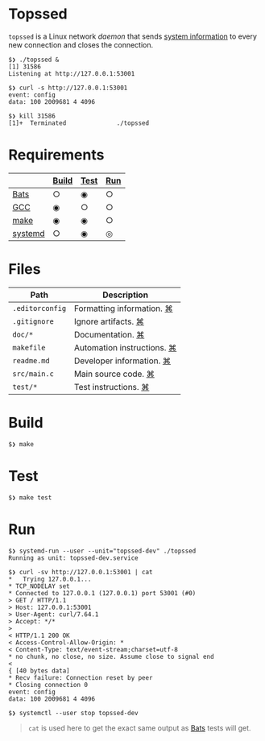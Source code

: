 # Topssed

`topssed` is a Linux network _daemon_ that sends [system information](/doc/data.out.md) to every new connection and closes the connection.

```
$❯ ./topssed &
[1] 31586
Listening at http://127.0.0.1:53001

$❯ curl -s http://127.0.0.1:53001
event: config
data: 100 2009681 4 4096

$❯ kill 31586
[1]+  Terminated              ./topssed
```

# Requirements

&nbsp; | [Build](#Build) | [Test](#Test) | [Run](#Run)
-|-|-|-
[Bats](https://github.com/bats-core/bats-core) | ○ | ◉ | ○
[GCC](https://www.gnu.org/software/gcc/) | ◉ | ○ | ○
[make](https://www.gnu.org/software/make/) | ◉ | ◉ | ○
[systemd](https://freedesktop.org/wiki/Software/systemd/) | ○ | ◉ | ◎

# Files

Path | Description
-|-
`.editorconfig` | Formatting information. [⌘](https://editorconfig.org/)
`.gitignore` | Ignore artifacts. [⌘](https://git-scm.com/docs/gitignore)
`doc/*` | Documentation. [⌘](https://github.github.com/gfm/)
`makefile` | Automation instructions. [⌘](https://www.gnu.org/software/make/manual/make.html)
`readme.md` | Developer information. [⌘](https://github.github.com/gfm/)
`src/main.c` | Main source code. [⌘](https://www.gnu.org/software/gnu-c-manual/gnu-c-manual.html)
`test/*` | Test instructions. [⌘](https://github.com/bats-core/bats-core#writing-tests)

# Build

```
$❯ make
```

# Test

```
$❯ make test
```

# Run

```
$❯ systemd-run --user --unit="topssed-dev" ./topssed
Running as unit: topssed-dev.service

$❯ curl -sv http://127.0.0.1:53001 | cat
*   Trying 127.0.0.1...
* TCP_NODELAY set
* Connected to 127.0.0.1 (127.0.0.1) port 53001 (#0)
> GET / HTTP/1.1
> Host: 127.0.0.1:53001
> User-Agent: curl/7.64.1
> Accept: */*
>
< HTTP/1.1 200 OK
< Access-Control-Allow-Origin: *
< Content-Type: text/event-stream;charset=utf-8
* no chunk, no close, no size. Assume close to signal end
<
{ [40 bytes data]
* Recv failure: Connection reset by peer
* Closing connection 0
event: config
data: 100 2009681 4 4096

$❯ systemctl --user stop topssed-dev
```

> `cat` is used here to get the exact same output as [Bats](https://github.com/bats-core/bats-core) tests will get.
